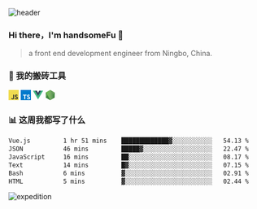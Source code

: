 ![header](https://raw.githubusercontent.com/fzq1998/fzq1998/master/header.png)

### Hi there，I'm handsomeFu 👋

> a front end development engineer from Ningbo, China.

### 🔧 我的搬砖工具
<code><img height="20" src="https://raw.githubusercontent.com/github/explore/80688e429a7d4ef2fca1e82350fe8e3517d3494d/topics/javascript/javascript.png" alt="javascript"></code>
<code><img height="20" src="https://raw.githubusercontent.com/github/explore/80688e429a7d4ef2fca1e82350fe8e3517d3494d/topics/typescript/typescript.png" alt="typescript"></code>
<code><img height="20" src="https://raw.githubusercontent.com/github/explore/80688e429a7d4ef2fca1e82350fe8e3517d3494d/topics/vue/vue.png" alt="vue"></code>
<code><img height="20" src="https://raw.githubusercontent.com/github/explore/80688e429a7d4ef2fca1e82350fe8e3517d3494d/topics/nodejs/nodejs.png" alt="nodejs"></code>



### 📊 这周我都写了什么
<!--START_SECTION:waka-->

```text
Vue.js         1 hr 51 mins    █████████████▓░░░░░░░░░░░   54.13 %
JSON           46 mins         █████▓░░░░░░░░░░░░░░░░░░░   22.47 %
JavaScript     16 mins         ██░░░░░░░░░░░░░░░░░░░░░░░   08.17 %
Text           14 mins         █▓░░░░░░░░░░░░░░░░░░░░░░░   07.15 %
Bash           6 mins          ▓░░░░░░░░░░░░░░░░░░░░░░░░   02.91 %
HTML           5 mins          ▓░░░░░░░░░░░░░░░░░░░░░░░░   02.44 %
```

<!--END_SECTION:waka-->


![expedition](https://raw.githubusercontent.com/fzq1998/fzq1998/master/expedition.gif)

